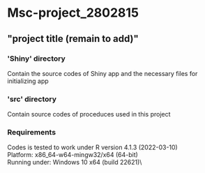 # Msc-project_2802815
## "project title (remain to add)"
### 'Shiny' directory
Contain the source codes of Shiny app and the necessary files for initializing app 

### 'src' directory
Contain source codes of proceduces used in this project

### Requirements
Codes is tested to work under 
R version 4.1.3 (2022-03-10)\
Platform: x86_64-w64-mingw32/x64 (64-bit)\
Running under: Windows 10 x64 (build 22621)\ 
